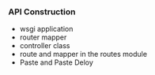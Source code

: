 ### API Construction

- wsgi application
- router mapper
- controller class
- route and mapper in the routes module
- Paste and Paste Deloy
